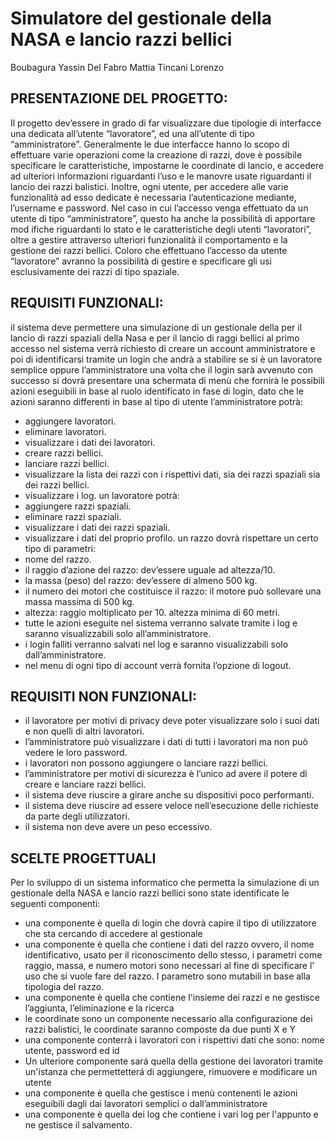 # Simulatore del gestionale della NASA e lancio razzi bellici
Boubagura Yassin
Del Fabro Mattia
Tincani Lorenzo
## PRESENTAZIONE DEL PROGETTO:
Il progetto dev’essere in grado di far visualizzare due tipologie di interfacce una dedicata all’utente “lavoratore”, ed una all’utente di tipo “amministratore”. Generalmente le due interfacce hanno lo scopo di effettuare varie operazioni come la creazione di razzi, dove è possibile specificare le caratteristiche, impostarne le coordinate di lancio, e accedere ad ulteriori informazioni riguardanti l’uso e le manovre usate riguardanti il lancio dei razzi balistici.
Inoltre, ogni utente, per accedere alle varie funzionalità ad esso dedicate è necessaria l’autenticazione mediante, l’username e password. 
Nel caso in cui l’accesso venga effettuato da un utente di tipo “amministratore”, questo ha anche la possibilità di apportare mod ifiche riguardanti lo stato e le caratteristiche degli utenti “lavoratori”, oltre a gestire attraverso ulteriori funzionalità il comportamento e la gestione dei razzi bellici. Coloro che effettuano l’accesso da utente “lavoratore” avranno la possibilità di gestire e specificare gli usi esclusivamente dei razzi di tipo spaziale.
## REQUISITI FUNZIONALI:
il sistema deve permettere una simulazione di un gestionale della per il lancio di razzi spaziali della Nasa e per il lancio di raggi bellici
al primo accesso nel sistema verrà richiesto di creare un account amministratore e poi di identificarsi tramite un login che andrà a stabilire se si è un lavoratore semplice oppure l’amministratore
una volta che il login sarà avvenuto con successo si dovrà presentare una schermata di menù che fornirà le possibili azioni eseguibili in base al ruolo identificato in fase di login, dato che le azioni saranno differenti in base al tipo di utente
l’amministratore potrà:
- aggiungere lavoratori. 
- eliminare lavoratori.
- visualizzare i dati dei lavoratori. 
- creare razzi bellici. 
- lanciare razzi bellici.
- visualizzare la lista dei razzi con i rispettivi dati, sia dei razzi spaziali sia dei razzi bellici. 
- visualizzare i log.
un lavoratore potrà:
- aggiungere razzi spaziali.
- eliminare razzi spaziali.
- visualizzare i dati dei razzi spaziali.
- visualizzare i dati del proprio profilo. 
un razzo dovrà rispettare un certo tipo di parametri:
- nome del razzo.
- il raggio d’azione del razzo:
    dev’essere uguale ad altezza/10.
- la massa (peso) del razzo:
    dev’essere di almeno 500 kg.
- il numero dei motori che costituisce il razzo:
    il motore può sollevare una massa massima di 500 kg.
- altezza: 
    raggio moltiplicato per 10.
    altezza minima di 60 metri.
- tutte le azioni eseguite nel sistema verranno salvate tramite i log e saranno visualizzabili solo all’amministratore. 
- i login falliti verranno salvati nel log e saranno visualizzabili solo dall’amministratore.
- nel menu di ogni tipo di account verrà fornita l’opzione di logout. 

## REQUISITI NON FUNZIONALI:
- il lavoratore per motivi di privacy deve poter visualizzare solo i suoi dati e non quelli di altri lavoratori.
- l’amministratore può visualizzare i dati di tutti i lavoratori ma non può vedere le loro password. 
- i lavoratori non possono aggiungere o lanciare razzi bellici. 
- l’amministratore per motivi di sicurezza è l’unico ad avere il potere di creare e lanciare razzi bellici. 
- il sistema deve riuscire a girare anche su dispositivi poco performanti.
- il sistema deve riuscire ad essere veloce nell’esecuzione delle richieste da parte degli utilizzatori. 
- il sistema non deve avere un peso eccessivo.


## SCELTE PROGETTUALI
Per lo sviluppo di un sistema informatico che permetta la simulazione di un gestionale della NASA e lancio razzi bellici sono state identificate le seguenti componenti:
- una componente è quella di login che dovrà capire il tipo di utilizzatore che sta cercando di accedere al gestionale
- una componente è quella che contiene i dati del razzo ovvero,  il nome identificativo, usato per il riconoscimento dello stesso, i parametri come raggio, massa, e numero motori sono necessari al fine di specificare l’ uso che si vuole fare del razzo. I parametro sono mutabili in base alla tipologia del razzo.
- una componente è quella che contiene l'insieme dei razzi e ne gestisce l’aggiunta, l’eliminazione e la ricerca
- le coordinate sono un componente necessario alla configurazione dei razzi balistici, le coordinate saranno composte da due punti X e Y
- una componente conterrà i lavoratori con i rispettivi dati che sono: nome utente, password ed id
- Un ulteriore componente sará quella della gestione dei lavoratori tramite un'istanza che permettetterá di aggiungere, rimuovere e modificare un utente
- una componente è quella che gestisce i menù contenenti le azioni eseguibili dagli  dai lavoratori semplici o dall’amministratore 
- una componente è quella dei log che contiene i vari log per l'appunto e ne gestisce il salvamento.